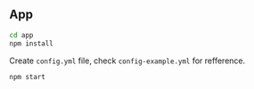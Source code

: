 ## App

```bash
cd app
npm install
```

Create `config.yml` file, check `config-example.yml` for refference.

```bash
npm start
```
